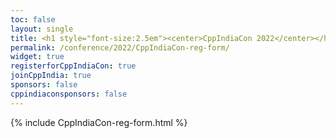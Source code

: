 ```yaml
---
toc: false
layout: single
title: <h1 style="font-size:2.5em"><center>CppIndiaCon 2022</center></h1><center><p style="font-size:0.75em">The C++ festival of India</p><center><p style="font-size:1.5em">Registration Form
permalink: /conference/2022/CppIndiaCon-reg-form/
widget: true
registerforCppIndiaCon: true
joinCppIndia: true
sponsors: false
cppindiaconsponsors: false
---
```


{% include CppIndiaCon-reg-form.html %}

<pre>















</pre>